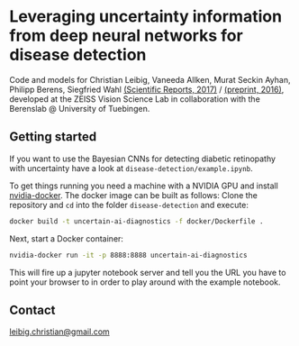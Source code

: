 # Leveraging uncertainty information from deep neural networks for disease detection

Code and models for Christian Leibig, Vaneeda Allken, Murat Seckin Ayhan, Philipp Berens, Siegfried Wahl [(Scientific Reports, 2017)](https://www.nature.com/articles/s41598-017-17876-z) / [(preprint, 2016)](https://www.biorxiv.org/content/early/2017/10/18/084210), developed at the ZEISS Vision Science Lab in collaboration with the Berenslab @ University of Tuebingen.

## Getting started

If you want to use the Bayesian CNNs for detecting diabetic retinopathy with uncertainty have a look at `disease-detection/example.ipynb`.

To get things running you need a machine with a NVIDIA GPU and install [nvidia-docker](https://github.com/NVIDIA/nvidia-docker#quick-start). The docker image can be built as follows: Clone the repository and `cd` into the folder `disease-detection` and execute:

```bash
docker build -t uncertain-ai-diagnostics -f docker/Dockerfile .
```
Next, start a Docker container:
```bash
nvidia-docker run -it -p 8888:8888 uncertain-ai-diagnostics
```
This will fire up a jupyter notebook server and tell you the URL you have to point your browser to in order to play around with
the example notebook.


## Contact

leibig.christian@gmail.com
